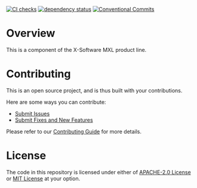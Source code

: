 [![CI checks](https://github.com/x-software-com/mxl-player-components/actions/workflows/check.yml/badge.svg)](https://github.com/x-software-com/mxl-player-components/actions/workflows/check.yml)
[![dependency status](https://deps.rs/repo/github/x-software-com/mxl-player-components/status.svg)](https://deps.rs/repo/github/x-software-com/mxl-player-components)
[![Conventional Commits](https://img.shields.io/badge/Conventional%20Commits-1.0.0-yellow.svg)](https://conventionalcommits.org)

# Overview

This is a component of the X-Software MXL product line.

# Contributing

This is an open source project, and is thus built with your contributions.

Here are some ways you can contribute:

* [Submit Issues][contributing:submit-issue]
* [Submit Fixes and New Features][contributing:submit-pr]

Please refer to our [Contributing Guide](CONTRIBUTING.md) for more details.

[contributing:submit-issue]: https://github.com/x-software-com/mxl-player-components/issues/new/choose
[contributing:submit-pr]: https://github.com/x-software-com/mxl-player-components/pulls

# License

The code in this repository is licensed under either of [APACHE-2.0 License](LICENSE-APACHE) or [MIT License](LICENSE-MIT) at your option.
